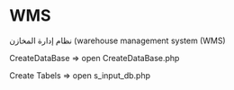 # WMS
نظام إدارة المخازن (warehouse management system (WMS)

CreateDataBase => open CreateDataBase.php

Create Tabels => open s_input_db.php
